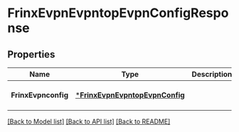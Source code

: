 # FrinxEvpnEvpntopEvpnConfigResponse

## Properties
Name | Type | Description | Notes
------------ | ------------- | ------------- | -------------
**FrinxEvpnconfig** | [***FrinxEvpnEvpntopEvpnConfig**](frinx.evpn.evpntop.evpn.Config.md) |  | [optional] [default to null]

[[Back to Model list]](../README.md#documentation-for-models) [[Back to API list]](../README.md#documentation-for-api-endpoints) [[Back to README]](../README.md)


